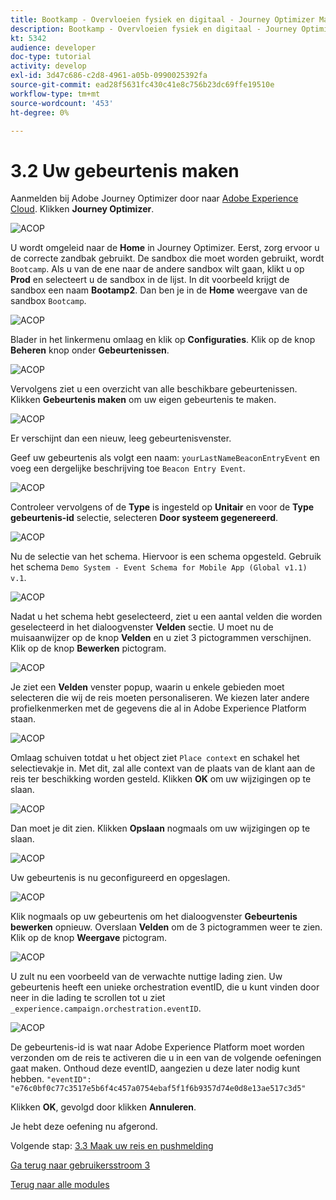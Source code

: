 ```yaml
---
title: Bootkamp - Overvloeien fysiek en digitaal - Journey Optimizer Maak uw gebeurtenis
description: Bootkamp - Overvloeien fysiek en digitaal - Journey Optimizer Maak uw gebeurtenis
kt: 5342
audience: developer
doc-type: tutorial
activity: develop
exl-id: 3d47c686-c2d8-4961-a05b-0990025392fa
source-git-commit: ead28f5631fc430c41e8c756b23dc69ffe19510e
workflow-type: tm+mt
source-wordcount: '453'
ht-degree: 0%

---
```


# 3.2 Uw gebeurtenis maken

Aanmelden bij Adobe Journey Optimizer door naar [Adobe Experience Cloud](https://experience.adobe.com). Klikken **Journey Optimizer**.

![ACOP](./images/acophome.png)

U wordt omgeleid naar de **Home**  in Journey Optimizer. Eerst, zorg ervoor u de correcte zandbak gebruikt. De sandbox die moet worden gebruikt, wordt `Bootcamp`. Als u van de ene naar de andere sandbox wilt gaan, klikt u op **Prod** en selecteert u de sandbox in de lijst. In dit voorbeeld krijgt de sandbox een naam **Bootamp2**. Dan ben je in de **Home** weergave van de sandbox `Bootcamp`.

![ACOP](./images/acoptriglp.png)

Blader in het linkermenu omlaag en klik op **Configuraties**. Klik op de knop **Beheren** knop onder **Gebeurtenissen**.

![ACOP](./images/acopmenu.png)

Vervolgens ziet u een overzicht van alle beschikbare gebeurtenissen. Klikken **Gebeurtenis maken** om uw eigen gebeurtenis te maken.

![ACOP](./images/emptyevent.png)

Er verschijnt dan een nieuw, leeg gebeurtenisvenster.

Geef uw gebeurtenis als volgt een naam: `yourLastNameBeaconEntryEvent` en voeg een dergelijke beschrijving toe `Beacon Entry Event`.

![ACOP](./images/eventdescription.png)

Controleer vervolgens of de **Type** is ingesteld op **Unitair** en voor de **Type gebeurtenis-id** selectie, selecteren **Door systeem gegenereerd**.

![ACOP](./images/eventidtype.png)

Nu de selectie van het schema. Hiervoor is een schema opgesteld. Gebruik het schema `Demo System - Event Schema for Mobile App (Global v1.1) v.1`.

![ACOP](./images/eventschema.png)

Nadat u het schema hebt geselecteerd, ziet u een aantal velden die worden geselecteerd in het dialoogvenster **Velden** sectie. U moet nu de muisaanwijzer op de knop **Velden** en u ziet 3 pictogrammen verschijnen. Klik op de knop **Bewerken** pictogram.

![ACOP](./images/eventpayload.png)

Je ziet een **Velden** venster popup, waarin u enkele gebieden moet selecteren die wij de reis moeten personaliseren.  We kiezen later andere profielkenmerken met de gegevens die al in Adobe Experience Platform staan.

![ACOP](./images/eventfields.png)

Omlaag schuiven totdat u het object ziet `Place context` en schakel het selectievakje in. Met dit, zal alle context van de plaats van de klant aan de reis ter beschikking worden gesteld. Klikken **OK** om uw wijzigingen op te slaan.

![ACOP](./images/eventpayloadbr.png)

Dan moet je dit zien. Klikken **Opslaan** nogmaals om uw wijzigingen op te slaan.

![ACOP](./images/eventsave.png)

Uw gebeurtenis is nu geconfigureerd en opgeslagen.

![ACOP](./images/eventdone.png)

Klik nogmaals op uw gebeurtenis om het dialoogvenster **Gebeurtenis bewerken** opnieuw. Overslaan **Velden** om de 3 pictogrammen weer te zien. Klik op de knop **Weergave** pictogram.

![ACOP](./images/viewevent.png)

U zult nu een voorbeeld van de verwachte nuttige lading zien.
Uw gebeurtenis heeft een unieke orchestration eventID, die u kunt vinden door neer in die lading te scrollen tot u ziet `_experience.campaign.orchestration.eventID`.

![ACOP](./images/payloadeventID.png)

De gebeurtenis-id is wat naar Adobe Experience Platform moet worden verzonden om de reis te activeren die u in een van de volgende oefeningen gaat maken. Onthoud deze eventID, aangezien u deze later nodig kunt hebben.
`"eventID": "e76c0bf0c77c3517e5b6f4c457a0754ebaf5f1f6b9357d74e0d8e13ae517c3d5"`

Klikken **OK**, gevolgd door klikken **Annuleren**.

Je hebt deze oefening nu afgerond.

Volgende stap: [3.3 Maak uw reis en pushmelding](./ex3.md)

[Ga terug naar gebruikersstroom 3](./uc3.md)

[Terug naar alle modules](../../overview.md)
